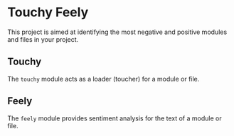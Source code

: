 # Touchy Feely
This project is aimed at identifying the most negative and positive modules and files in your project.

## Touchy
The `touchy` module acts as a loader (toucher) for a module or file.

## Feely
The `feely` module provides sentiment analysis for the text of a module or file.

